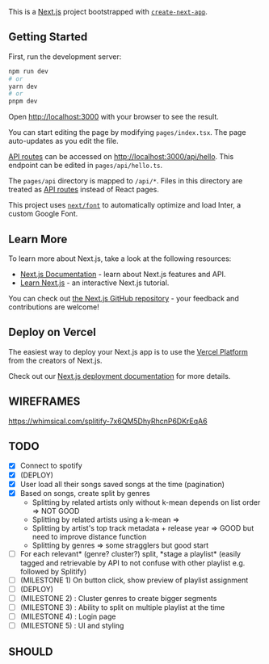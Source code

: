 This is a [Next.js](https://nextjs.org/) project bootstrapped with [`create-next-app`](https://github.com/vercel/next.js/tree/canary/packages/create-next-app).

## Getting Started

First, run the development server:

```bash
npm run dev
# or
yarn dev
# or
pnpm dev
```

Open [http://localhost:3000](http://localhost:3000) with your browser to see the result.

You can start editing the page by modifying `pages/index.tsx`. The page auto-updates as you edit the file.

[API routes](https://nextjs.org/docs/api-routes/introduction) can be accessed on [http://localhost:3000/api/hello](http://localhost:3000/api/hello). This endpoint can be edited in `pages/api/hello.ts`.

The `pages/api` directory is mapped to `/api/*`. Files in this directory are treated as [API routes](https://nextjs.org/docs/api-routes/introduction) instead of React pages.

This project uses [`next/font`](https://nextjs.org/docs/basic-features/font-optimization) to automatically optimize and load Inter, a custom Google Font.

## Learn More

To learn more about Next.js, take a look at the following resources:

- [Next.js Documentation](https://nextjs.org/docs) - learn about Next.js features and API.
- [Learn Next.js](https://nextjs.org/learn) - an interactive Next.js tutorial.

You can check out [the Next.js GitHub repository](https://github.com/vercel/next.js/) - your feedback and contributions are welcome!

## Deploy on Vercel

The easiest way to deploy your Next.js app is to use the [Vercel Platform](https://vercel.com/new?utm_medium=default-template&filter=next.js&utm_source=create-next-app&utm_campaign=create-next-app-readme) from the creators of Next.js.

Check out our [Next.js deployment documentation](https://nextjs.org/docs/deployment) for more details.

## WIREFRAMES

https://whimsical.com/splitify-7x6QM5DhyRhcnP6DKrEqA6

## TODO

- [x] Connect to spotify
- [x] (DEPLOY)
- [x] User load all their songs saved songs at the time (pagination)
- [x] Based on songs, create split by genres
  - Splitting by related artists only without k-mean depends on list order => NOT GOOD
  - Splitting by related artists using a k-mean =>
  - Splitting by artist's top track metadata + release year => GOOD but need to improve distance function
  - Splitting by genres => some stragglers but good start
- [ ] For each relevant* (genre? cluster?) split, *stage a playlist\* (easily tagged and retrievable by API to not confuse with other playlist e.g. followed by Splitify)
- [ ] (MILESTONE 1) On button click, show preview of playlist assignment
- [ ] (DEPLOY)
- [ ] (MILESTONE 2) : Cluster genres to create bigger segments
- [ ] (MILESTONE 3) : Ability to split on multiple playlist at the time
- [ ] (MILESTONE 4) : Login page
- [ ] (MILESTONE 5) : UI and styling

## SHOULD

